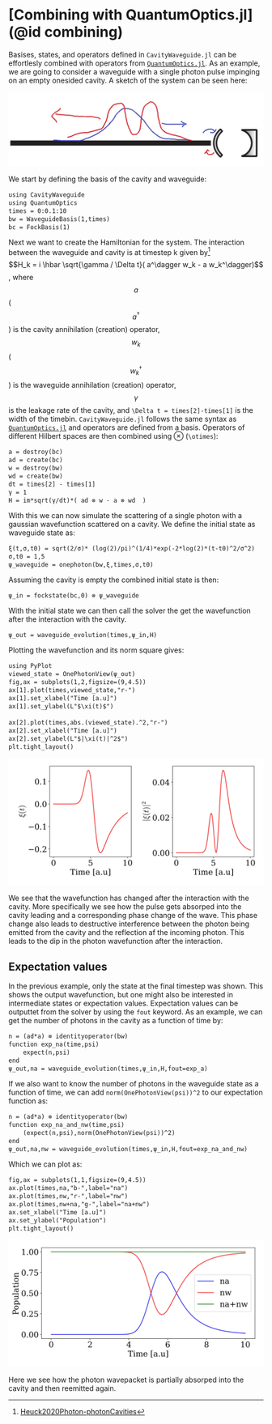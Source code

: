 # [Combining with QuantumOptics.jl](@id combining)

Basises, states, and operators defined in `CavityWaveguide.jl` can be effortlesly combined with operators from [`QuantumOptics.jl`](https://qojulia.org/). As an example, we are going to consider a waveguide with a single photon pulse impinging on an empty onesided cavity. A sketch of the system can be seen here:

![alt text](sketch_onesidedcavity.jpg)

We start by defining the basis of the cavity and waveguide:

```jldoctest
using CavityWaveguide
using QuantumOptics
times = 0:0.1:10
bw = WaveguideBasis(1,times)
bc = FockBasis(1)
```

Next we want to create the Hamiltonian for the system. The interaction between the waveguide and cavity is at timestep k given by[^1] $$H_k = i \hbar \sqrt{\gamma / \Delta t}( a^\dagger w_k - a w_k^\dagger)$$, where $$a$$     ($$a^\dagger$$) is the cavity annihilation (creation) operator, $$w_k$$($$w_k^\dagger$$) is the waveguide annihilation (creation) operator, $$\gamma$$ is the leakage rate of the cavity, and `\Delta t = times[2]-times[1]` is the width of the timebin. `CavityWaveguide.jl` follows the same syntax as [`QuantumOptics.jl`](https://qojulia.org/) and operators are defined from a basis. Operators of different Hilbert spaces are then combined using ⊗ (``\otimes``):

```jldoctest
a = destroy(bc)
ad = create(bc)
w = destroy(bw)
wd = create(bw)
dt = times[2] - times[1]
γ = 1
H = im*sqrt(γ/dt)*( ad ⊗ w - a ⊗ wd  )
```

With this we can now simulate the scattering of a single photon with a gaussian wavefunction scattered on a cavity. We define the initial state as waveguide state as:

```jldoctest
ξ(t,σ,t0) = sqrt(2/σ)* (log(2)/pi)^(1/4)*exp(-2*log(2)*(t-t0)^2/σ^2)
σ,t0 = 1,5
ψ_waveguide = onephoton(bw,ξ,times,σ,t0)
```

Assuming the cavity is empty the combined initial state is then:

```jldoctest
ψ_in = fockstate(bc,0) ⊗ ψ_waveguide
```

With the initial state we can then call the solver the get the wavefunction after the interaction with the cavity.

```jldoctest
ψ_out = waveguide_evolution(times,ψ_in,H)
```

Plotting the wavefunction and its norm square gives:

```jldoctest
using PyPlot
viewed_state = OnePhotonView(ψ_out)
fig,ax = subplots(1,2,figsize=(9,4.5))
ax[1].plot(times,viewed_state,"r-")
ax[1].set_xlabel("Time [a.u]")
ax[1].set_ylabel(L"$\xi(t)$")

ax[2].plot(times,abs.(viewed_state).^2,"r-")
ax[2].set_xlabel("Time [a.u]")
ax[2].set_ylabel(L"$|\xi(t)|^2$")
plt.tight_layout()
```
![alt text](scat_onephoton.jpg)

We see that the wavefunction has changed after the interaction with the cavity. More specifically we see how the pulse gets absorped into the cavity leading and a corresponding phase change of the wave. This phase change also leads to destructive interference between the photon being emitted from the cavity and the reflection af the incoming photon. This leads to the dip in the photon wavefunction after the interaction.

## Expectation values

In the previous example, only the state at the final timestep was shown. This shows the output wavefunction, but one might also be interested in intermediate states or expectation values. Expectation values can be outputtet from the solver by using the `fout` keyword. As an example, we can get the number of photons in the cavity as a function of time by:

```jldoctest
n = (ad*a) ⊗ identityoperator(bw)
function exp_na(time,psi)
    expect(n,psi)
end
ψ_out,na = waveguide_evolution(times,ψ_in,H,fout=exp_a)
```

If we also want to know the number of photons in the waveguide state as a function of time, we can add `norm(OnePhotonView(psi))^2` to our expectation function as:

```jldoctest
n = (ad*a) ⊗ identityoperator(bw)
function exp_na_and_nw(time,psi)
    (expect(n,psi),norm(OnePhotonView(psi))^2)
end
ψ_out,na,nw = waveguide_evolution(times,ψ_in,H,fout=exp_na_and_nw)
```

Which we can plot as:

```jldoctest
fig,ax = subplots(1,1,figsize=(9,4.5))
ax.plot(times,na,"b-",label="na")
ax.plot(times,nw,"r-",label="nw")
ax.plot(times,nw+na,"g-",label="na+nw")
ax.set_xlabel("Time [a.u]")
ax.set_ylabel("Population")
plt.tight_layout()
```
![alt text](photon_number.jpg)

Here we see how the photon wavepacket is partially absorped into the cavity and then reemitted again.


[^1]: [Heuck2020Photon-photonCavities](@cite)